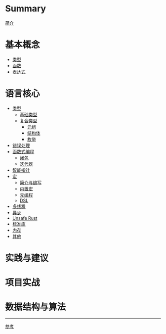 # Summary

[简介](README.md)

# 基本概念

- [类型]()
- [函数]()
- [表达式]()


# 语言核心

- [类型](type/README.md)
  - [基础类型](type/base_type/README.md)
  - [复合类型](type/compound_type/README.md)
    - [元组]()
    - [结构体]()
    - [枚举]()
- [错误处理]()
- [函数式编程]()
  - [闭包]()
  - [迭代器]()
- [智能指针]()
- [宏](macro/README.md)
  - [简介与编写]()
  - [内置宏]()
  - [元编程]()
  - [DSL]()
- [多线程]()
- [异步]()
- [Unsafe Rust]()
- [标准库]()
- [内存]()
- [其他]()

# 实践与建议

# 项目实战

# 数据结构与算法

-----------

[参考](misc/reference.md)
